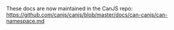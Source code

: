 These docs are now maintained in the CanJS repo: https://github.com/canjs/canjs/blob/master/docs/can-canjs/can-namespace.md
